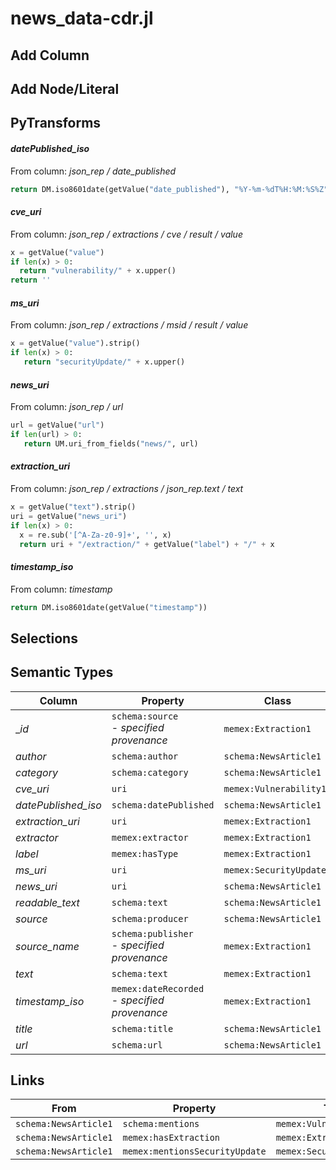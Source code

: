 # news_data-cdr.jl

## Add Column

## Add Node/Literal

## PyTransforms
#### _datePublished_iso_
From column: _json_rep / date_published_
``` python
return DM.iso8601date(getValue("date_published"), "%Y-%m-%dT%H:%M:%S%Z")
```

#### _cve_uri_
From column: _json_rep / extractions / cve / result / value_
``` python
x = getValue("value")
if len(x) > 0:
  return "vulnerability/" + x.upper()
return ''
```

#### _ms_uri_
From column: _json_rep / extractions / msid / result / value_
``` python
x = getValue("value").strip()
if len(x) > 0:
   return "securityUpdate/" + x.upper()
```

#### _news_uri_
From column: _json_rep / url_
``` python
url = getValue("url")
if len(url) > 0:
   return UM.uri_from_fields("news/", url)
```

#### _extraction_uri_
From column: _json_rep / extractions / json_rep.text / text_
``` python
x = getValue("text").strip()
uri = getValue("news_uri")
if len(x) > 0:
  x = re.sub('[^A-Za-z0-9]+', '', x)
  return uri + "/extraction/" + getValue("label") + "/" + x
```

#### _timestamp_iso_
From column: _timestamp_
``` python
return DM.iso8601date(getValue("timestamp"))
```


## Selections

## Semantic Types
| Column | Property | Class |
|  ----- | -------- | ----- |
| __id_ | `schema:source`<BR> - _specified provenance_ | `memex:Extraction1`|
| _author_ | `schema:author` | `schema:NewsArticle1`|
| _category_ | `schema:category` | `schema:NewsArticle1`|
| _cve_uri_ | `uri` | `memex:Vulnerability1`|
| _datePublished_iso_ | `schema:datePublished` | `schema:NewsArticle1`|
| _extraction_uri_ | `uri` | `memex:Extraction1`|
| _extractor_ | `memex:extractor` | `memex:Extraction1`|
| _label_ | `memex:hasType` | `memex:Extraction1`|
| _ms_uri_ | `uri` | `memex:SecurityUpdate1`|
| _news_uri_ | `uri` | `schema:NewsArticle1`|
| _readable_text_ | `schema:text` | `schema:NewsArticle1`|
| _source_ | `schema:producer` | `schema:NewsArticle1`|
| _source_name_ | `schema:publisher`<BR> - _specified provenance_ | `memex:Extraction1`|
| _text_ | `schema:text` | `memex:Extraction1`|
| _timestamp_iso_ | `memex:dateRecorded`<BR> - _specified provenance_ | `memex:Extraction1`|
| _title_ | `schema:title` | `schema:NewsArticle1`|
| _url_ | `schema:url` | `schema:NewsArticle1`|


## Links
| From | Property | To |
|  --- | -------- | ---|
| `schema:NewsArticle1` | `schema:mentions` | `memex:Vulnerability1`|
| `schema:NewsArticle1` | `memex:hasExtraction` | `memex:Extraction1`|
| `schema:NewsArticle1` | `memex:mentionsSecurityUpdate` | `memex:SecurityUpdate1`|
